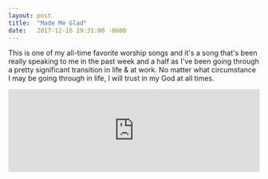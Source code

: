 ```yaml
---
layout: post
title:  "Made Me Glad"
date:   2017-12-16 19:31:00 -0600
---
```


This is one of my all-time favorite worship songs and it's a song that's been really speaking to me in the past week and a half as I've been going through a pretty significant transition in life & at work. No matter what circumstance I may be going through in life, I will trust in my God at all times.

<iframe width="100%" height="166" scrolling="no" frameborder="no" src="https://w.soundcloud.com/player/?url=https%3A//api.soundcloud.com/tracks/370582115&amp;color=%23ff5500&amp;auto_play=false&amp;hide_related=false&amp;show_comments=true&amp;show_user=true&amp;show_reposts=false&amp;show_teaser=true"></iframe>